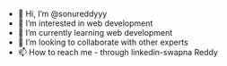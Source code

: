 - 👋 Hi, I’m @sonureddyyy 
- 👀 I’m interested in web development
- 🌱 I’m currently learning web development
- 💞️ I’m looking to collaborate with other experts
- 📫 How to reach me - through linkedin-swapna Reddy



<!---
sonureddyyy/sonureddyyy is a ✨ special ✨ repository because its `README.md` (this file) appears on your GitHub profile.
You can click the Preview link to take a look at your changes.
--->
